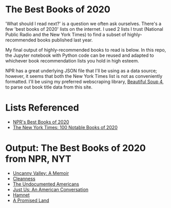 # The Best Books of 2020
'What should I read next?' is a question we often ask ourselves. There's a few 'best books of 2020' lists on the internet. I used 2 lists I trust (National Public Radio and the New York Times) to find a subset of highly-recommended books published last year.

My final output of highly-recommended books to read is below. In this repo, the Jupyter notebook with Python code can be reused and adapted to whichever book recommendation lists you hold in high esteem. 

NPR has a great underlying JSON file that I'll be using as a data source; however, it seems that both the New York Times list is not as conveniently formatted. I'll be using my preferred webscraping library, [Beautiful Soup 4](https://www.crummy.com/software/BeautifulSoup/), to parse out book title data from this site.

# Lists Referenced
- [NPR's Best Books of 2020](https://apps.npr.org/best-books/#tags=staff+picks&view=covers&year=2020)
- [The New York Times: 100 Notable Books of 2020](https://www.nytimes.com/interactive/2020/books/notable-books.html)

# Output: The Best Books of 2020 from NPR, NYT
- [Uncanny Valley: A Memoir](https://g.co/kgs/PGT7M4)
- [Cleanness](https://g.co/kgs/jhvMgn)
- [The Undocumented Americans](https://g.co/kgs/q4DecM)
- [Just Us: An American Conversation](https://g.co/kgs/8nMQBC)
- [Hamnet](https://g.co/kgs/8pUKd2)
- [A Promised Land](https://g.co/kgs/rauVmc)

